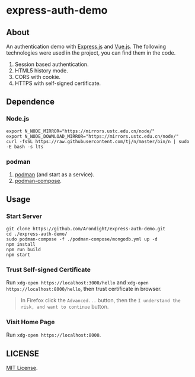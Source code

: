 # express-auth-demo

## About

An authentication demo with [Express.js](https://github.com/expressjs/express.git) and [Vue.js](https://github.com/vuejs/core.git). The following technologies were used in the project, you can find them in the code.

1. Session based authentication.
2. HTML5 history mode.
3. CORS with cookie.
4. HTTPS with self-signed certificate.

## Dependence

### Node.js

```shell
export N_NODE_MIRROR="https://mirrors.ustc.edu.cn/node/"
export N_NODE_DOWNLOAD_MIRROR="https://mirrors.ustc.edu.cn/node/"
curl -fsSL https://raw.githubusercontent.com/tj/n/master/bin/n | sudo -E bash -s lts
```

### podman

1. [podman](https://podman.io/getting-started/installation) (and start as a service).
2. [podman-compose](https://github.com/containers/podman-compose#installation).

## Usage

### Start Server

```shell
git clone https://github.com/Arondight/express-auth-demo.git
cd ./express-auth-demo/
sudo podman-compose -f ./podman-compose/mongodb.yml up -d
npm install
npm run build
npm start
```

### Trust Self-signed Certificate

Run `xdg-open https://localhost:3000/hello` and `xdg-open https://localhost:8000/hello`, then trust certificate in browser.

> In Firefox click the `Advanced...` button, then the `I understand the risk, and want to continue` button.

### Visit Home Page

Run `xdg-open https://localhost:8000`.

## LICENSE

[MIT License](LICENSE).

